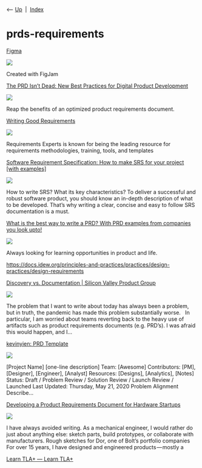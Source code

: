 <div class="nav">

⟵ [Up](index.html)  \|  [Index](index.html)

</div>

# prds-requirements

<div class="cards">

<div class="card">

<div class="card-title">

[Figma](https://www.figma.com/file/d8UU5nhEYhNSeKX5pSR4zZ/Product-Requirements-Document-(Copy)?node-id=0-1&t=VlzwdLYfuH8uSUnS-0&type=whiteboard)

</div>

<div class="card-image">

[![](https://www.figma.com/file/d8UU5nhEYhNSeKX5pSR4zZ/thumbnail?ver=thumbnails%2F3b02de71-a470-42aa-be5c-b660ce34980a&t=VlzwdLYfuH8uSUnS-0)](https://www.figma.com/file/d8UU5nhEYhNSeKX5pSR4zZ/Product-Requirements-Document-(Copy)?node-id=0-1&t=VlzwdLYfuH8uSUnS-0&type=whiteboard)

</div>

Created with FigJam

</div>

<div class="card">

<div class="card-title">

[The PRD Isn’t Dead: New Best Practices for Digital Product
Development](https://www.toptal.com/product-managers/digital/prd-digital-product-development)

</div>

<div class="card-image">

[![](https://bs-uploads.toptal.io/blackfish-uploads/components/open_graph_image/8957524/og_image/optimized/unnamed-21ced7f3f8520e2d994f94b29a5eb722.png)](https://www.toptal.com/product-managers/digital/prd-digital-product-development)

</div>

Reap the benefits of an optimized product requirements document.

</div>

<div class="card">

<div class="card-title">

[Writing Good
Requirements](https://reqexperts.com/wp-content/uploads/2015/07/writing_good_requirements.htm)

</div>

<div class="card-image">

[![](https://argondigital.com/wp-content/uploads/2022/07/Website-Blog-Image_default-placeholder.jpg)](https://reqexperts.com/wp-content/uploads/2015/07/writing_good_requirements.htm)

</div>

Requirements Experts is known for being the leading resource for
requirements methodologies, training, tools, and templates

</div>

<div class="card">

<div class="card-title">

[Software Requirement Specification: How to make SRS for your project
\[with
examples\]](https://ddi-dev.com/blog/programming/how-to-write-software-requirement-specification-for-your-project)

</div>

<div class="card-image">

[![](https://ddi-dev.com/uploads/make-specification.jpg)](https://ddi-dev.com/blog/programming/how-to-write-software-requirement-specification-for-your-project)

</div>

How to write SRS? What its key characteristics? To deliver a successful
and robust software product, you should know an in-depth description of
what to be developed. That’s why writing a clear, concise and easy to
follow SRS documentation is a must.

</div>

<div class="card">

<div class="card-title">

[What is the best way to write a PRD? With PRD examples from companies
you look
upto!](https://www.vindhyac.com/posts/best-prd-templates-from-companies-we-adore)

</div>

<div class="card-image">

[![](https://www.vindhyac.com/static/photo-b7ce060bfd80345b3da617b6575dbba7.jpg)](https://www.vindhyac.com/posts/best-prd-templates-from-companies-we-adore)

</div>

Always looking for learning opportunities in product and life.

</div>

<div class="card">

<div class="card-title">

<https://docs.idew.org/principles-and-practices/practices/design-practices/design-requirements>

</div>

</div>

<div class="card">

<div class="card-title">

[Discovery vs. Documentation \| Silicon Valley Product
Group](https://www.svpg.com/discovery-vs-documentation)

</div>

<div class="card-image">

[![](https://www.svpg.com/wp-content/themes/svpg2022/app/img/svpg-social.jpg)](https://www.svpg.com/discovery-vs-documentation)

</div>

The problem that I want to write about today has always been a problem,
but in truth, the pandemic has made this problem substantially worse.  
In particular, I am worried about teams reverting back to the heavy use
of artifacts such as product requirements documents (e.g. PRD’s). I was
afraid this would happen, and I...

</div>

<div class="card">

<div class="card-title">

[kevinyien: PRD
Template](https://docs.google.com/document/d/1mEMDcHmtQ6twzNlpvF-9maNlAcezpWDtCnyIqWkODZs/edit)

</div>

<div class="card-image">

[![](https://lh7-us.googleusercontent.com/docs/AHkbwyKX8HOlYAQLsUy69ERO2wWa5cyCKrZM8assAP3JH1Z6z075kmiGY_rEAsc-0V0Y1Vwbh8q22gg2sj3zqFxjaZT17zZrsLY9m1d9WGC4a9jjx0aMgsc=w1200-h630-p)](https://docs.google.com/document/d/1mEMDcHmtQ6twzNlpvF-9maNlAcezpWDtCnyIqWkODZs/edit)

</div>

\[Project Name\] \[one-line description\] Team: \[Awesome\]
Contributors: \[PM\], \[Designer\], \[Engineer\], \[Analyst\] Resources:
\[Designs\], \[Analytics\], \[Notes\] Status: Draft / Problem Review /
Solution Review / Launch Review / Launched Last Updated: Thursday, May
21, 2020 Problem Alignment Describe...

</div>

<div class="card">

<div class="card-title">

[Developing a Product Requirements Document for Hardware
Startups](https://blog.bolt.io/one-of-the-most-powerful-tools-for-hardware-startups-writing-25cd261dbe0b)

</div>

<div class="card-image">

[![](https://blog.bolt.io/wp-content/uploads/2019/06/1-ekxubUGoDLvI6QVW_G8F_Q.png)](https://blog.bolt.io/one-of-the-most-powerful-tools-for-hardware-startups-writing-25cd261dbe0b)

</div>

I have always avoided writing. As a mechanical engineer, I would rather
do just about anything else: sketch parts, build prototypes, or
collaborate with manufacturers. Rough sketches for Dor, one of Bolt’s
portfolio companies For over 15 years, I have designed and engineered
products — mostly a

</div>

<div class="card">

<div class="card-title">

[Learn TLA+ — Learn TLA+](https://learntla.com/introduction)

</div>

</div>

</div>
